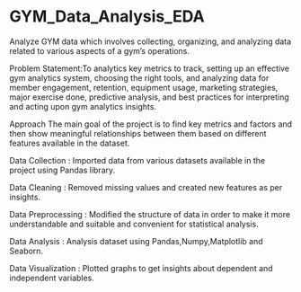 # GYM_Data_Analysis_EDA

Analyze GYM data which involves collecting, organizing, and analyzing data related to various aspects of a gym’s operations. 

Problem Statement:To analytics key metrics to track, setting up an effective gym analytics system, choosing the right tools, and analyzing data for member engagement, retention, equipment usage, marketing strategies, major exercise done, predictive analysis, and best practices for interpreting and acting upon gym analytics insights.

Approach The main goal of the project is to find key metrics and factors and then show meaningful relationships between them based on different features available in the dataset.

Data Collection : Imported data from various datasets available in the project using Pandas library.

Data Cleaning : Removed missing values and created new features as per insights.

Data Preprocessing : Modified the structure of data in order to make it more understandable and suitable and convenient for statistical analysis.

Data Analysis : Analysis dataset using Pandas,Numpy,Matplotlib and Seaborn.

Data Visualization : Plotted graphs to get insights about dependent and independent variables.

